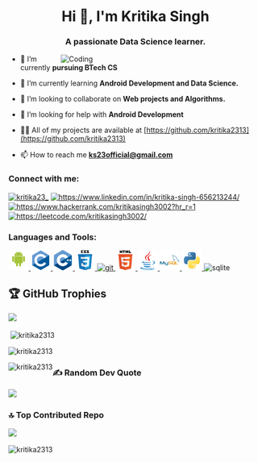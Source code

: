 <h1 align="center">Hi 👋, I'm Kritika Singh</h1>
<h3 align="center">A passionate Data Science learner.</h3>


<img  align="right" alt="Coding" width="400" src="https://media.tenor.com/PP9v7VIs6R4AAAAd/scaler-create-impact.gif">


- 🔭 I’m currently **pursuing BTech CS**

- 🌱 I’m currently learning **Android Development and Data Science.**

- 👯 I’m looking to collaborate on **Web projects and Algorithms.**

- 🤝 I’m looking for help with **Android Development**

- 👨‍💻 All of my projects are available at [https://github.com/kritika2313](https://github.com/kritika2313)

- 📫 How to reach me **ks23official@gmail.com**

<h3 align="left">Connect with me:</h3>
<p align="left">
<a href="https://twitter.com/kritika23_" target="blank"><img align="center" src="https://raw.githubusercontent.com/rahuldkjain/github-profile-readme-generator/master/src/images/icons/Social/twitter.svg" alt="kritika23_" height="30" width="40" /></a>
<a href="https://linkedin.com/in/https://www.linkedin.com/in/kritika-singh-656213244/" target="blank"><img align="center" src="https://raw.githubusercontent.com/rahuldkjain/github-profile-readme-generator/master/src/images/icons/Social/linked-in-alt.svg" alt="https://www.linkedin.com/in/kritika-singh-656213244/" height="30" width="40" /></a>
<a href="https://www.hackerrank.com/https://www.hackerrank.com/kritikasingh3002?hr_r=1" target="blank"><img align="center" src="https://raw.githubusercontent.com/rahuldkjain/github-profile-readme-generator/master/src/images/icons/Social/hackerrank.svg" alt="https://www.hackerrank.com/kritikasingh3002?hr_r=1" height="30" width="40" /></a>
<a href="https://www.leetcode.com/https://leetcode.com/kritikasingh3002/" target="blank"><img align="center" src="https://raw.githubusercontent.com/rahuldkjain/github-profile-readme-generator/master/src/images/icons/Social/leet-code.svg" alt="https://leetcode.com/kritikasingh3002/" height="30" width="40" /></a>
</p>

<h3 align="left">Languages and Tools:</h3>
<p align="left"> <a href="https://developer.android.com" target="_blank" rel="noreferrer"> <img src="https://raw.githubusercontent.com/devicons/devicon/master/icons/android/android-original-wordmark.svg" alt="android" width="40" height="40"/> </a> <a href="https://www.cprogramming.com/" target="_blank" rel="noreferrer"> <img src="https://raw.githubusercontent.com/devicons/devicon/master/icons/c/c-original.svg" alt="c" width="40" height="40"/> </a> <a href="https://www.w3schools.com/cpp/" target="_blank" rel="noreferrer"> <img src="https://raw.githubusercontent.com/devicons/devicon/master/icons/cplusplus/cplusplus-original.svg" alt="cplusplus" width="40" height="40"/> </a> <a href="https://www.w3schools.com/css/" target="_blank" rel="noreferrer"> <img src="https://raw.githubusercontent.com/devicons/devicon/master/icons/css3/css3-original-wordmark.svg" alt="css3" width="40" height="40"/> </a> <a href="https://git-scm.com/" target="_blank" rel="noreferrer"> <img src="https://www.vectorlogo.zone/logos/git-scm/git-scm-icon.svg" alt="git" width="40" height="40"/> </a> <a href="https://www.w3.org/html/" target="_blank" rel="noreferrer"> <img src="https://raw.githubusercontent.com/devicons/devicon/master/icons/html5/html5-original-wordmark.svg" alt="html5" width="40" height="40"/> </a> <a href="https://www.java.com" target="_blank" rel="noreferrer"> <img src="https://raw.githubusercontent.com/devicons/devicon/master/icons/java/java-original.svg" alt="java" width="40" height="40"/> </a>   <a href="https://www.mysql.com/" target="_blank" rel="noreferrer"> <img src="https://raw.githubusercontent.com/devicons/devicon/master/icons/mysql/mysql-original-wordmark.svg" alt="mysql" width="40" height="40"/> </a> <a href="https://www.python.org" target="_blank" rel="noreferrer"> <img src="https://raw.githubusercontent.com/devicons/devicon/master/icons/python/python-original.svg" alt="python" width="40" height="40"/> </a> <img src="https://www.vectorlogo.zone/logos/sqlite/sqlite-icon.svg" alt="sqlite" width="40" height="40"/> </a> </p></p>

## 🏆 GitHub Trophies
![](https://github-profile-trophy.vercel.app/?username=kritika2313&theme=radical&no-frame=true&no-bg=true&margin-w=4)

<p>&nbsp;<img align="center" src="https://github-readme-stats.vercel.app/api?username=kritika2313&show_icons=true&locale=en&theme=radical&hide_border=true" alt="kritika2313" /></p>

<p><img align="center" src="https://github-readme-streak-stats.herokuapp.com/?user=kritika2313&theme=radical&hide_border=true" alt="kritika2313" /></p>

<p><img align="left" src="https://github-readme-stats.vercel.app/api/top-langs?username=kritika2313&show_icons=true&locale=en&layout=compact&theme=radical&hide_border=true" alt="kritika2313" /></p>








### ✍️ Random Dev Quote
![](https://quotes-github-readme.vercel.app/api?type=horizontal&theme=radical)
  

### 🔝 Top Contributed Repo
![](https://github-contributor-stats.vercel.app/api?username=kritika2313&limit=5&theme=dark&combine_all_yearly_contributions=true)

<!-- ### 😂 Random Dev Meme
<img src="[https://rm.up.railway.app/](https://assets-global.website-files.com/5f3c19f18169b62a0d0bf387/60d33beaf630caf8b8625819_ojVfiY9N9W7SNblUwsMuRdEHfZaK7gTn4I8oA596jsQz0gHhJ0msEceYVq2C5afZ4rDCvhqx1EEedzTz664Vi3aDScXL2jnzV_uuWriJbW-wldzhpJDT-TNOPvgusibLRCqaY5pJ.png)" width="512px"/> -->

<p align="left"> <img src="https://komarev.com/ghpvc/?username=kritika2313&label=Profile%20views&color=0e75b6&style=flat" alt="kritika2313" /> </p>
